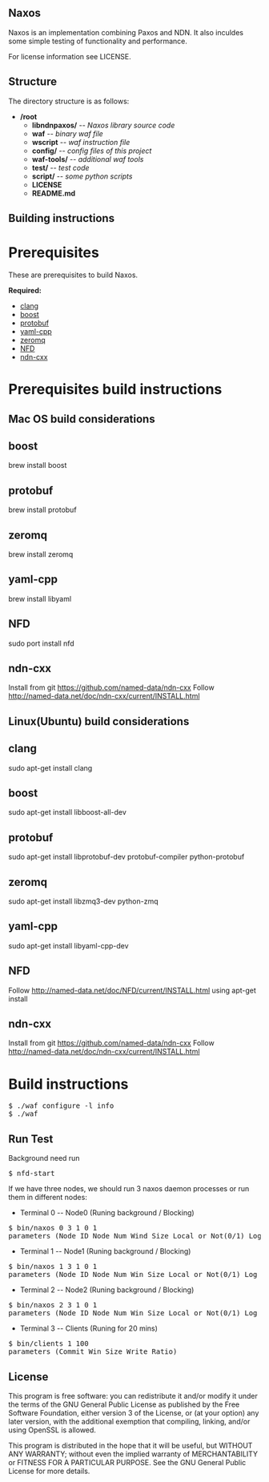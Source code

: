 Naxos
----

Naxos is an implementation combining Paxos and NDN. It also inculdes some simple testing of functionality and performance.  

For license information see LICENSE.

Structure
----

The directory structure is as follows:

* **/root**
    * **libndnpaxos/** *-- Naxos library source code*
    * **waf** *-- binary waf file*
    * **wscript** *-- waf instruction file*
    * **config/** *-- config files of this project* 
    * **waf-tools/** *-- additional waf tools*
    * **test/** *-- test code*
    * **script/** *-- some python scripts*
    * **LICENSE**
    * **README.md**

Building instructions
----
Prerequisites
==
These are prerequisites to build Naxos.

**Required:**
* [clang](http://clang.llvm.org/)
* [boost](http://www.boost.org/)
* [protobuf](https://developers.google.com/protocol-buffers/)
* [yaml-cpp](http://yaml.org/)
* [zeromq](http://zeromq.org/)
* [NFD](http://named-data.net/doc/NFD/current/INSTALL.html)
* [ndn-cxx](http://named-data.net/doc/ndn-cxx/current/INSTALL.html)

Prerequisites build instructions
==

Mac OS build considerations 
-

boost
--
brew install boost

protobuf
--
brew install protobuf

zeromq
--
brew install zeromq

yaml-cpp
--
brew install libyaml

NFD
--
sudo port install nfd

ndn-cxx
--
Install from git https://github.com/named-data/ndn-cxx
Follow http://named-data.net/doc/ndn-cxx/current/INSTALL.html


Linux(Ubuntu) build considerations 
-

clang
--
sudo apt-get install clang 

boost
--
sudo apt-get install libboost-all-dev

protobuf
--
sudo apt-get install libprotobuf-dev protobuf-compiler python-protobuf 

zeromq
--
sudo apt-get install libzmq3-dev python-zmq

yaml-cpp
--
sudo apt-get install libyaml-cpp-dev 

NFD
--
Follow http://named-data.net/doc/NFD/current/INSTALL.html
using apt-get install 


ndn-cxx
--
Install from git https://github.com/named-data/ndn-cxx
Follow http://named-data.net/doc/ndn-cxx/current/INSTALL.html


Build instructions
==
<pre>
$ ./waf configure -l info
$ ./waf
</pre>


Run Test
--
Background need run 
<pre>
$ nfd-start
</pre>

If we have three nodes, we should run 3 naxos daemon processes or run them in different nodes: 

- Terminal 0  -- Node0 (Runing background / Blocking)
<pre>
$ bin/naxos 0 3 1 0 1
parameters (Node_ID Node_Num Wind_Size Local_or_Not(0/1) Log_Win_Size)
</pre>

- Terminal 1  -- Node1 (Runing background / Blocking)
<pre>
$ bin/naxos 1 3 1 0 1
parameters (Node_ID Node_Num Win_Size Local_or_Not(0/1) Log_Win_Size)
</pre>

- Terminal 2  -- Node2 (Runing background / Blocking)
<pre>
$ bin/naxos 2 3 1 0 1
parameters (Node_ID Node_Num Win_Size Local_or_Not(0/1) Log_Win_Size)
</pre>

- Terminal 3  -- Clients (Runing for 20 mins)
<pre>
$ bin/clients 1 100
parameters (Commit_Win_Size Write_Ratio)
</pre> 

License
---
This program is free software: you can redistribute it and/or modify it under the terms of the GNU General Public License as published by the Free Software Foundation, either version 3 of the License, or (at your option) any later version, with the additional exemption that compiling, linking, and/or using OpenSSL is allowed.

This program is distributed in the hope that it will be useful, but WITHOUT ANY WARRANTY; without even the implied warranty of MERCHANTABILITY or FITNESS FOR A PARTICULAR PURPOSE. See the GNU General Public License for more details.

